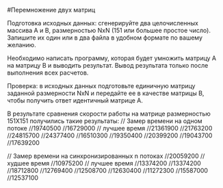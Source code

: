#Перемножение двух матриц

  Подготовка исходных данных: сгенерируйте два целочисленных массива А
и В, размерностью NxN (151 или большее простое число). Запишите их один
или в два файла в удобном формате по вашему желанию.

  Необходимо написать программу, которая будет умножить матрицу А на
матрицу В и выводить результат. Вывод результата только после
выполнения всех расчетов.

  Проверка: в исходных данных подготовьте единичную матрицу заданной
размерности NxN и передайте ее в качестве матрицы В, чтобы получить
ответ идентичный матрице A.

В результате сравнения скорости работы на матрице размерностью 151X151 получились такие результаты:
// Замер времени на одном потоке
//19740500
//16729000 // лучшее время
//21361900
//21763200
//24815700
//24377400
//16510300
//19350400
//20399200
//19043700
//17639200

// Замер времени на синхронизированных n потоках
//20059200 // худшее время
//10975200 // лучшее время
//13374200
//13374200
//18712800
//12769400
//12508700
//12630400
//11272300
//15587000
//12537100
